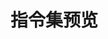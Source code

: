 # 指令集预览

<script setup>
import { ref, computed } from 'vue';

const directives = ref([
  {
    name: 'v-backtop',
    description: '返回顶部指令，当页面滚动到一定高度时显示返回顶部按钮',
    link: '/vuedir/directives/backtop',
    category: '交互类'
  },
  {
    name: 'v-copy',
    description: '一键复制文本内容，支持动态文本和复制状态反馈',
    link: '/vuedir/directives/copy',
    category: '交互类'
  },
  {
    name: 'v-clickout',
    description: '点击外部处理函数，支持自定义点击外部处理函数',
    link: '/vuedir/directives/clickout',
    category: '交互类'
  },
  {
    name: 'v-hotkey',
    description: '监听键盘事件，支持自定义快捷键和回掉函数',
    link: '/vuedir/directives/hotkey',
    category: '交互类'
  },
  {
    name: 'v-tooltip',
    description: '为元素添加悬浮提示，支持自定义提示内容和位置',
    link: '/vuedir/directives/tooltip',
    category: '交互类'
  },
  {
    name: 'v-emoji',
    description: '禁止表情符号输入功能，防止在表单中用户输入表情符号',
    link: '/vuedir/directives/emoji',
    category: '表单类'
  },
  {
    name: "v-ellipsis",
    description: '文本溢出时自动添加省略号，支持自定义行数',
    link: '/vuedir/directives/ellipsis',
    category: '视觉类'
  },
  {
    name: 'v-focus',
    description: '自动聚焦表单元素，提升表单交互体验',
    link: '/vuedir/directives/focus',
    category: '表单类'
  },
  {
    name: "v-pwdvisible",
    description: "密码可见性切换功能",
    link: "/vuedir/directives/pwdvisible",
    category: '表单类'
  },
  {
    name: "v-clearable",
    description: "为输入框或文本域添加一个清除按钮，点击后可以快速清空内容",
    link: "/vuedir/directives/clearable",
    category: '表单类'
  },
  {
    name: "v-debounce",
    description: "防抖函数，用于减少事件触发频率",
    link: "/vuedir/directives/debounce",
    category: '交互类'
  },
  {
    name: "v-throttle",
    description: "节流函数，用于控制事件触发频率",
    link: "/vuedir/directives/throttle",
    category: '交互类'
  },
  {
    name: 'v-highlight',
    description: '灵活的文本高亮效果，支持多种颜色格式和自动对比度',
    link: '/vuedir/directives/highlight',
    category: '视觉类'
  },
  {
    name: 'v-watermarker',
    description: '为元素添加水印效果，支持自定义水印文本和样式',
    link: '/vuedir/directives/watermarker',
    category: '视觉类'
  },
  {
    name: 'v-longpress',
    description: '长按事件功能，支持自定义长按时间',
    link: '/vuedir/directives/longpress',
    category: '交互类'
  },
  {
    name: 'v-scroolto',
    description: '滚动到指定元素，支持自定义滚动行为',
    link: '/vuedir/directives/scrollto',
    category: '交互类'
  },
  {
    name: 'v-spare',
    description: '处理图片加载失败场景，自动切换到备用图片',
    link: '/vuedir/directives/spare',
    category: '视觉类'
  },
  {
    name: 'v-doubleclick',
    description: '双击事件处理，提供更丰富的交互方式',
    link: '/vuedir/directives/doubleclick',
    category: '交互类'
  },
  {
    name: 'v-threeclick',
    description: '三击事件处理，支持自定义三击时间',
    link: '/vuedir/directives/threeclick',
    category: '交互类'
  },
  {
    name: "v-drag",
    description: '创建可拖动的元素，支持设置范围、设置回掉函数',
    link: '/vuedir/directives/drag',
    category: '交互类'
  },
  {
    name: 'v-ripple',
    description: '给目标元素添加水波纹效果，支持自定义波纹颜色和时长',
    link: '/vuedir/directives/ripple',
    category: '视觉类'
  },
  {
    name: 'v-countup',
    description: '数字滚动动画效果，支持指定目标数值或使用元素内容作为目标值',
    link: '/vuedir/directives/countup',
    category: '视觉类'
  },
  {
    name: 'v-lazyload',
    description: '图片懒加载功能，支持自定义加载时机',
    link: '/vuedir/directives/lazyload',
    category: '视觉类'
  },{
    name: 'v-fitfont',
    description: '根据容器的大小动态调整文本的字体大小',
    link: '/vuedir/directives/fitfont',
    category: '视觉类'
  },{
    name:'v-autobox',
    description: '自动调整box大小以适应其内容',
    link: '/vuedir/directives/autobox',
    category: '视觉类'
  },{
    name: 'v-boxresize',
    description: '监听元素的尺寸变化，并在尺寸变化时触发回调函数',
    link: '/vuedir/directives/boxresize',
    category: '交互类'
  }
]);

const categories = {
  '交互类': 'var(--vp-c-brand)',
  '视觉类': 'var(--vp-c-green)',
  '表单类': 'var(--vp-c-yellow)'
};

const groupedDirectives = computed(() => {
  const groups = {};
  directives.value.forEach(directive => {
    if (!groups[directive.category]) {
      groups[directive.category] = [];
    }
    groups[directive.category].push(directive);
  });
  return groups;
});
</script>

<style>
.category-section {
  margin-bottom: 3rem;
}

.category-title {
  font-size: 1.5rem;
  font-weight: 600;
  margin-bottom: 1.5rem;
  padding-bottom: 0.5rem;
}

.directive-grid {
  display: grid;
  grid-template-columns: repeat(3, 1fr);
  gap: 1.5rem;
  margin: 1rem 0;
}

@media (max-width: 1200px) {
  .directive-grid {
    grid-template-columns: repeat(2, 1fr);
  }
}

@media (max-width: 768px) {
  .directive-grid {
    grid-template-columns: 1fr;
  }
}

.directive-card {
  border: 1px solid var(--vp-c-divider);
  border-radius: 8px;
  padding: 1.5rem;
  transition: all 0.3s ease;
  cursor: pointer;
  text-decoration: none;
  height: 100%;
  display: flex;
  flex-direction: column;
}

.directive-card:hover {
  transform: translateY(-2px);
  box-shadow: 0 4px 12px rgba(0, 0, 0, 0.1);
  border-color: var(--vp-c-brand);
}

.directive-name {
  font-size: 1.25rem;
  font-weight: 600;
  color: var(--vp-c-brand);
  margin-bottom: 0.75rem;
}

.directive-description {
  color: var(--vp-c-text-2);
  line-height: 1.5;
  overflow: hidden;
  text-overflow: ellipsis;
  display: -webkit-box;
  -webkit-line-clamp: 2;
  -webkit-box-orient: vertical;
  flex-grow: 1;
}
</style>

<template v-for="(directives, category) in groupedDirectives" :key="category">
  <div class="category-section">
    <h2 class="category-title" :style="{ color: categories[category] }">
      {{ category }}
    </h2>
    <div class="directive-grid">
      <a
        v-for="directive in directives"
        :key="directive.name"
        :href="directive.link"
        class="directive-card"
      >
        <div class="directive-name">{{ directive.name }}</div>
        <div class="directive-description">{{ directive.description }}</div>
      </a>
    </div>
  </div>
</template>
